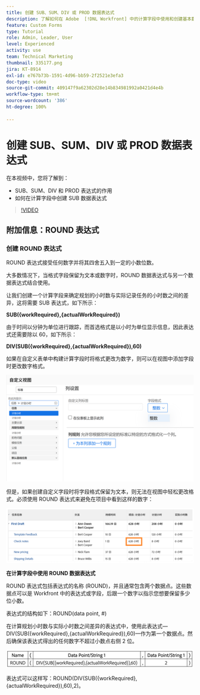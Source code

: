 ```yaml
---
title: 创建 SUB、SUM、DIV 或 PROD 数据表达式
description: 了解如何在 Adobe  [!DNL Workfront] 中的计算字段中使用和创建基本数学表达式。
feature: Custom Forms
type: Tutorial
role: Admin, Leader, User
level: Experienced
activity: use
team: Technical Marketing
thumbnail: 335177.png
jira: KT-8914
exl-id: e767b73b-1591-4d96-bb59-2f2521e3efa3
doc-type: video
source-git-commit: 409147f9a62302d28e14b834981992a0421d4e4b
workflow-type: tm+mt
source-wordcount: '386'
ht-degree: 100%

---
```


# 创建 SUB、SUM、DIV 或 PROD 数据表达式

在本视频中，您将了解到：

* SUB、SUM、DIV 和 PROD 表达式的作用
* 如何在计算字段中创建 SUB 数据表达式

>[!VIDEO](https://video.tv.adobe.com/v/335177/?quality=12&learn=on)

## 附加信息：ROUND 表达式

### 创建 ROUND 表达式

ROUND 表达式接受任何数字并将其四舍五入到一定的小数位数。

大多数情况下，当格式字段保留为文本或数字时，ROUND 数据表达式与另一个数据表达式结合使用。

让我们创建一个计算字段来确定规划的小时数与实际记录任务的小时数之间的差异，这将需要 SUB 表达式，如下所示：

**SUB({workRequired},{actualWorkRequired})**

由于时间以分钟为单位进行跟踪，而首选格式是以小时为单位显示信息，因此表达式还需要除以 60，如下所示：

**DIV(SUB({workRequired},{actualWorkRequired}),60)**

如果在自定义表单中构建计算字段时将格式更改为数字，则可以在视图中添加字段时更改数字格式。

![带有利用率报告的工作负载均衡器](assets/round01.png)

但是，如果创建自定义字段时将字段格式保留为文本，则无法在视图中轻松更改格式。必须使用 ROUND 表达式来避免在项目中看到这样的数字：

![带有利用率报告的工作负载均衡器](assets/round02.png)

<b>在计算字段中使用 ROUND 数据表达式</b>

ROUND 表达式包括表达式的名称 (ROUND)，并且通常包含两个数据点。这些数据点可以是 Workfront 中的表达式或字段，后跟一个数字以指示您想要保留多少位小数。

表达式的结构如下：ROUND(data point, #)

在计算规划小时数与实际小时数之间差异的表达式中，使用此表达式—DIV(SUB({workRequired},{actualWorkRequired}),60)—作为第一个数据点。然后确保该表达式得出的任何数字不超过小数点右侧 2 位。

![带有利用率报告的工作负载均衡器](assets/round03.png)

表达式可以这样写：ROUND(DIV(SUB({workRequired},{actualWorkRequired}),60),2)。
